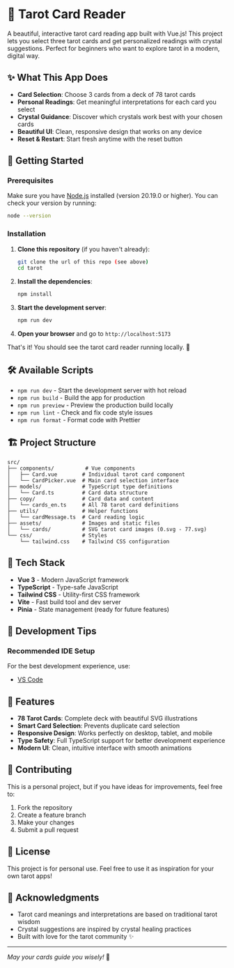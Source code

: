 # 🔮 Tarot Card Reader

A beautiful, interactive tarot card reading app built with Vue.js! This project lets you select three tarot cards and get personalized readings with crystal suggestions. Perfect for beginners who want to explore tarot in a modern, digital way.

## ✨ What This App Does

- **Card Selection**: Choose 3 cards from a deck of 78 tarot cards
- **Personal Readings**: Get meaningful interpretations for each card you select
- **Crystal Guidance**: Discover which crystals work best with your chosen cards
- **Beautiful UI**: Clean, responsive design that works on any device
- **Reset & Restart**: Start fresh anytime with the reset button

## 🚀 Getting Started

### Prerequisites

Make sure you have [Node.js](https://nodejs.org/) installed (version 20.19.0 or higher). You can check your version by running:

```bash
node --version
```

### Installation

1. **Clone this repository** (if you haven't already):

   ```bash
   git clone the url of this repo (see above)
   cd tarot
   ```

2. **Install the dependencies**:

   ```bash
   npm install
   ```

3. **Start the development server**:

   ```bash
   npm run dev
   ```

4. **Open your browser** and go to `http://localhost:5173`

That's it! You should see the tarot card reader running locally. 🎉

## 🛠️ Available Scripts

- `npm run dev` - Start the development server with hot reload
- `npm run build` - Build the app for production
- `npm run preview` - Preview the production build locally
- `npm run lint` - Check and fix code style issues
- `npm run format` - Format code with Prettier

## 🏗️ Project Structure

```
src/
├── components/          # Vue components
│   ├── Card.vue        # Individual tarot card component
│   └── CardPicker.vue  # Main card selection interface
├── models/             # TypeScript type definitions
│   └── Card.ts         # Card data structure
├── copy/               # Card data and content
│   └── cards_en.ts     # All 78 tarot card definitions
├── utils/              # Helper functions
│   └── cardMessage.ts  # Card reading logic
├── assets/             # Images and static files
│   └── cards/          # SVG tarot card images (0.svg - 77.svg)
└── css/                # Styles
    └── tailwind.css    # Tailwind CSS configuration
```

## 🎨 Tech Stack

- **Vue 3** - Modern JavaScript framework
- **TypeScript** - Type-safe JavaScript
- **Tailwind CSS** - Utility-first CSS framework
- **Vite** - Fast build tool and dev server
- **Pinia** - State management (ready for future features)

## 🔧 Development Tips

### Recommended IDE Setup

For the best development experience, use:

- [VS Code](https://code.visualstudio.com/)

## 🌟 Features

- **78 Tarot Cards**: Complete deck with beautiful SVG illustrations
- **Smart Card Selection**: Prevents duplicate card selection
- **Responsive Design**: Works perfectly on desktop, tablet, and mobile
- **Type Safety**: Full TypeScript support for better development experience
- **Modern UI**: Clean, intuitive interface with smooth animations

## 🤝 Contributing

This is a personal project, but if you have ideas for improvements, feel free to:

1. Fork the repository
2. Create a feature branch
3. Make your changes
4. Submit a pull request

## 📝 License

This project is for personal use. Feel free to use it as inspiration for your own tarot apps!

## 🙏 Acknowledgments

- Tarot card meanings and interpretations are based on traditional tarot wisdom
- Crystal suggestions are inspired by crystal healing practices
- Built with love for the tarot community ✨

---

_May your cards guide you wisely!_ 🔮
